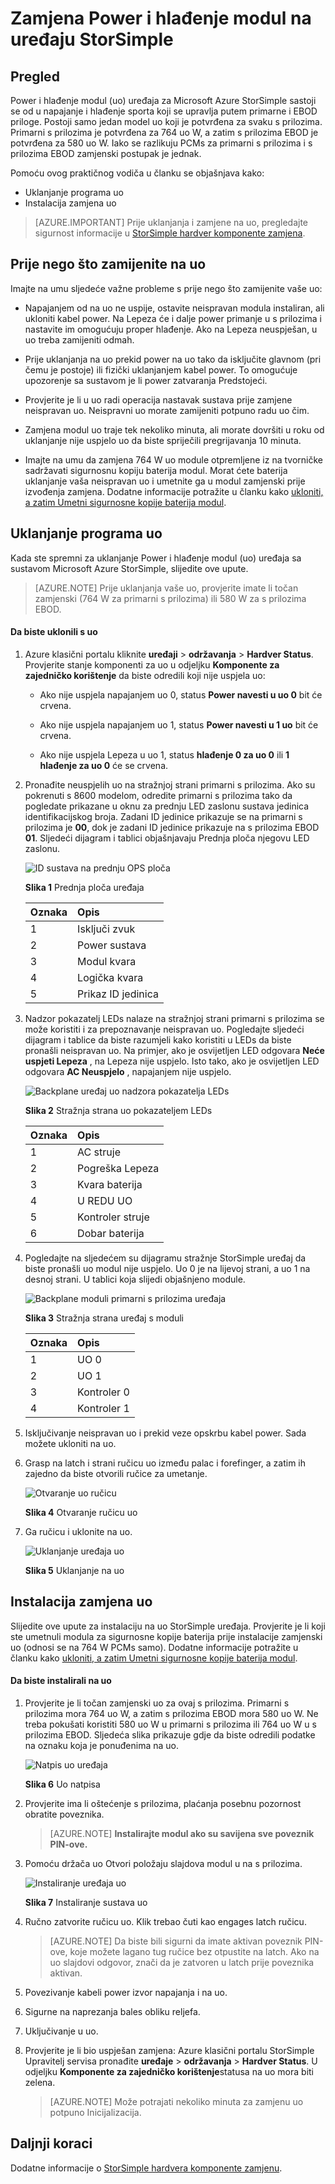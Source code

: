 <properties 
   pageTitle="Zamjena uo na uređaju StorSimple | Microsoft Azure"
   description="U članku se objašnjava uklanjanje i zamjena Power i hlađenje modul (uo) na uređaju StorSimple"
   services="storsimple"
   documentationCenter=""
   authors="alkohli"
   manager="carmonm"
   editor="" />
<tags 
   ms.service="storsimple"
   ms.devlang="NA"
   ms.topic="article"
   ms.tgt_pltfrm="NA"
   ms.workload="TBD"
   ms.date="08/18/2016"
   ms.author="alkohli" />

# <a name="replace-a-power-and-cooling-module-on-your-storsimple-device"></a>Zamjena Power i hlađenje modul na uređaju StorSimple

## <a name="overview"></a>Pregled

Power i hlađenje modul (uo) uređaja za Microsoft Azure StorSimple sastoji se od u napajanje i hlađenje sporta koji se upravlja putem primarne i EBOD priloge. Postoji samo jedan model uo koji je potvrđena za svaku s prilozima. Primarni s prilozima je potvrđena za 764 uo W, a zatim s prilozima EBOD je potvrđena za 580 uo W. Iako se razlikuju PCMs za primarni s prilozima i s prilozima EBOD zamjenski postupak je jednak.

Pomoću ovog praktičnog vodiča u članku se objašnjava kako:

- Uklanjanje programa uo
- Instalacija zamjena uo

>[AZURE.IMPORTANT] Prije uklanjanja i zamjene na uo, pregledajte sigurnost informacije u [StorSimple hardver komponente zamjena](storsimple-hardware-component-replacement.md).

## <a name="before-you-replace-a-pcm"></a>Prije nego što zamijenite na uo

Imajte na umu sljedeće važne probleme s prije nego što zamijenite vaše uo:

- Napajanjem od na uo ne uspije, ostavite neispravan modula instaliran, ali ukloniti kabel power. Na Lepeza će i dalje power primanje u s prilozima i nastavite im omogućuju proper hlađenje. Ako na Lepeza neuspješan, u uo treba zamijeniti odmah.

- Prije uklanjanja na uo prekid power na uo tako da isključite glavnom (pri čemu je postoje) ili fizički uklanjanjem kabel power. To omogućuje upozorenje sa sustavom je li power zatvaranja Predstojeći.

- Provjerite je li u uo radi operacija nastavak sustava prije zamjene neispravan uo. Neispravni uo morate zamijeniti potpuno radu uo čim.

- Zamjena modul uo traje tek nekoliko minuta, ali morate dovršiti u roku od uklanjanje nije uspjelo uo da biste spriječili pregrijavanja 10 minuta.

- Imajte na umu da zamjena 764 W uo module otpremljene iz na tvorničke sadržavati sigurnosnu kopiju baterija modul. Morat ćete baterija uklanjanje vaša neispravan uo i umetnite ga u modul zamjenski prije izvođenja zamjena. Dodatne informacije potražite u članku kako [ukloniti, a zatim Umetni sigurnosne kopije baterija modul](storsimple-battery-replacement.md).


## <a name="remove-a-pcm"></a>Uklanjanje programa uo

Kada ste spremni za uklanjanje Power i hlađenje modul (uo) uređaja sa sustavom Microsoft Azure StorSimple, slijedite ove upute.

>[AZURE.NOTE] Prije uklanjanja vaše uo, provjerite imate li točan zamjenski (764 W za primarni s prilozima) ili 580 W za s prilozima EBOD.

#### <a name="to-remove-a-pcm"></a>Da biste uklonili s uo

1. Azure klasični portalu kliknite **uređaji** > **održavanja** > **Hardver Status**. Provjerite stanje komponenti za uo u odjeljku **Komponente za zajedničko korištenje** da biste odredili koji nije uspjela uo:

     - Ako nije uspjela napajanjem uo 0, status **Power navesti u uo 0** bit će crvena.

     - Ako nije uspjela napajanjem uo 1, status **Power navesti u 1 uo** bit će crvena.

     - Ako nije uspjela Lepeza u uo 1, status **hlađenje 0 za uo 0** ili **1 hlađenje za uo 0** će se crvena.

2. Pronađite neuspjelih uo na stražnjoj strani primarni s prilozima. Ako su pokrenuti s 8600 modelom, odredite primarni s prilozima tako da pogledate prikazane u oknu za prednju LED zaslonu sustava jedinica identifikacijskog broja. Zadani ID jedinice prikazuje se na primarni s prilozima je **00**, dok je zadani ID jedinice prikazuje na s prilozima EBOD **01**. Sljedeći dijagram i tablici objašnjavaju Prednja ploča njegovu LED zaslonu.

    ![ID sustava na prednju OPS ploča](./media/storsimple-power-cooling-module-replacement/IC740991.png)

     **Slika 1** Prednja ploča uređaja  

  	|Oznaka|Opis|
  	|:---|:-----------|
  	|1|Isključi zvuk|
  	|2|Power sustava|
  	|3|Modul kvara|
  	|4|Logička kvara|
  	|5|Prikaz ID jedinica|

3. Nadzor pokazatelj LEDs nalaze na stražnjoj strani primarni s prilozima se može koristiti i za prepoznavanje neispravan uo. Pogledajte sljedeći dijagram i tablice da biste razumjeli kako koristiti u LEDs da biste pronašli neispravan uo. Na primjer, ako je osvijetljen LED odgovara **Neće uspjeti Lepeza** , na Lepeza nije uspjelo. Isto tako, ako je osvijetljen LED odgovara **AC Neuspjelo** , napajanjem nije uspjelo. 

    ![Backplane uređaj uo nadzora pokazatelja LEDs](./media/storsimple-power-cooling-module-replacement/IC740992.png)

     **Slika 2** Stražnja strana uo pokazateljem LEDs

  	|Oznaka|Opis|
  	|:---|:-----------|
  	|1|AC struje|
  	|2|Pogreška Lepeza|
  	|3|Kvara baterija|
  	|4|U REDU UO|
  	|5|Kontroler struje|
  	|6|Dobar baterija|

4. Pogledajte na sljedećem su dijagramu stražnje StorSimple uređaj da biste pronašli uo modul nije uspjelo. Uo 0 je na lijevoj strani, a uo 1 na desnoj strani. U tablici koja slijedi objašnjeno module.

     ![Backplane moduli primarni s prilozima uređaja](./media/storsimple-power-cooling-module-replacement/IC740994.png)

     **Slika 3** Stražnja strana uređaj s moduli 

  	|Oznaka|Opis|
  	|:---|:-----------|
  	|1|UO 0|
  	|2|UO 1|
  	|3|Kontroler 0|
  	|4|Kontroler 1|

5. Isključivanje neispravan uo i prekid veze opskrbu kabel power. Sada možete ukloniti na uo.

6. Grasp na latch i strani ručicu uo između palac i forefinger, a zatim ih zajedno da biste otvorili ručice za umetanje.

    ![Otvaranje uo ručicu](./media/storsimple-power-cooling-module-replacement/IC740995.png)

    **Slika 4** Otvaranje ručicu uo

7. Ga ručicu i uklonite na uo.

    ![Uklanjanje uređaja uo](./media/storsimple-power-cooling-module-replacement/IC740996.png)

    **Slika 5** Uklanjanje na uo

## <a name="install-a-replacement-pcm"></a>Instalacija zamjena uo

Slijedite ove upute za instalaciju na uo StorSimple uređaja. Provjerite je li koji ste umetnuli modula za sigurnosne kopije baterija prije instalacije zamjenski uo (odnosi se na 764 W PCMs samo). Dodatne informacije potražite u članku kako [ukloniti, a zatim Umetni sigurnosne kopije baterija modul](storsimple-battery-replacement.md).

#### <a name="to-install-a-pcm"></a>Da biste instalirali na uo

1. Provjerite je li točan zamjenski uo za ovaj s prilozima. Primarni s prilozima mora 764 uo W, a zatim s prilozima EBOD mora 580 uo W. Ne treba pokušati koristiti 580 uo W u primarni s prilozima ili 764 uo W u s prilozima EBOD. Sljedeća slika prikazuje gdje da biste odredili podatke na oznaku koja je ponuđenima na uo.

    ![Natpis uo uređaja](./media/storsimple-power-cooling-module-replacement/IC740973.png)

    **Slika 6** Uo natpisa

2. Provjerite ima li oštećenje s prilozima, plaćanja posebnu pozornost obratite poveznika. 
                                        
    >[AZURE.NOTE] **Instalirajte modul ako su savijena sve poveznik PIN-ove.**

3. Pomoću držača uo Otvori položaju slajdova modul u na s prilozima.

    ![Instaliranje uređaja uo](./media/storsimple-power-cooling-module-replacement/IC740975.png)

    **Slika 7** Instaliranje sustava uo

4. Ručno zatvorite ručicu uo. Klik trebao čuti kao engages latch ručicu. 
                                        
    >[AZURE.NOTE] Da biste bili sigurni da imate aktivan poveznik PIN-ove, koje možete lagano tug ručice bez otpustite na latch. Ako na uo slajdovi odgovor, znači da je zatvoren u latch prije poveznika aktivan.

5. Povezivanje kabeli power izvor napajanja i na uo.

6. Sigurne na naprezanja bales obliku reljefa. 

7. Uključivanje u uo.

8. Provjerite je li bio uspješan zamjena: Azure klasični portalu StorSimple Upravitelj servisa pronađite **uređaje** > **održavanja** > **Hardver Status**. U odjeljku **Komponente za zajedničko korištenje**statusa na uo mora biti zelena. 
                                        
    >[AZURE.NOTE] Može potrajati nekoliko minuta za zamjenu uo potpuno Inicijalizacija.

## <a name="next-steps"></a>Daljnji koraci

Dodatne informacije o [StorSimple hardvera komponente zamjenu](storsimple-hardware-component-replacement.md).

